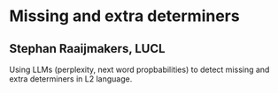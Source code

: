 # Missing and extra determiners
## Stephan Raaijmakers, LUCL
Using LLMs (perplexity, next word propbabilities) to detect missing and extra determiners in L2 language.
